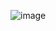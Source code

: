 ![image](https://github.com/mehrshad2020/grid_card_list/assets/81037527/6662711e-4938-4465-88c4-37b426ea650d)
